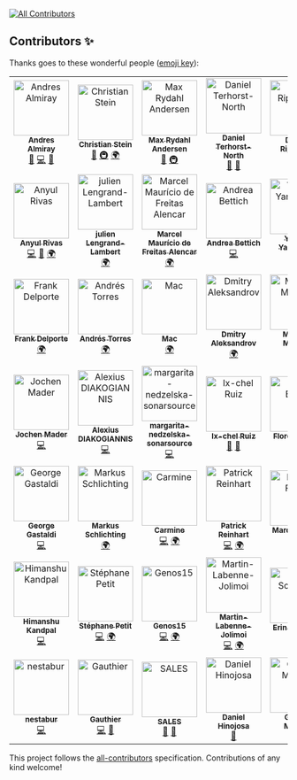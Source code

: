 
<!-- ALL-CONTRIBUTORS-BADGE:START - Do not remove or modify this section -->
[![All Contributors](https://img.shields.io/badge/all_contributors-47-orange.svg?style=flat-square)](#contributors-)
<!-- ALL-CONTRIBUTORS-BADGE:END -->
## Contributors ✨

Thanks goes to these wonderful people ([emoji key](https://allcontributors.org/docs/en/emoji-key)):

<!-- ALL-CONTRIBUTORS-LIST:START - Do not remove or modify this section -->
<!-- prettier-ignore-start -->
<!-- markdownlint-disable -->
<table>
  <tbody>
    <tr>
      <td align="center"><a href="https://andresalmiray.com/"><img src="https://avatars.githubusercontent.com/u/13969?v=4?s=100" width="100px;" alt="Andres Almiray"/><br /><sub><b>Andres Almiray</b></sub></a><br /><a href="#ideas-aalmiray" title="Ideas, Planning, & Feedback">🤔</a> <a href="https://github.com/jreleaser/jreleaser/commits?author=aalmiray" title="Code">💻</a> <a href="#talk-aalmiray" title="Talks">📢</a></td>
      <td align="center"><a href="https://sormuras.github.io"><img src="https://avatars.githubusercontent.com/u/2319838?v=4?s=100" width="100px;" alt="Christian Stein"/><br /><sub><b>Christian Stein</b></sub></a><br /><a href="#ideas-sormuras" title="Ideas, Planning, & Feedback">🤔</a> <a href="#infra-sormuras" title="Infrastructure (Hosting, Build-Tools, etc)">🚇</a> <a href="#translation-sormuras" title="Translation">🌍</a></td>
      <td align="center"><a href="https://xam.dk"><img src="https://avatars.githubusercontent.com/u/54129?v=4?s=100" width="100px;" alt="Max Rydahl Andersen"/><br /><sub><b>Max Rydahl Andersen</b></sub></a><br /><a href="#ideas-maxandersen" title="Ideas, Planning, & Feedback">🤔</a> <a href="#infra-maxandersen" title="Infrastructure (Hosting, Build-Tools, etc)">🚇</a></td>
      <td align="center"><a href="http://dannorth.net"><img src="https://avatars.githubusercontent.com/u/3180?v=4?s=100" width="100px;" alt="Daniel Terhorst-North"/><br /><sub><b>Daniel Terhorst-North</b></sub></a><br /><a href="#ideas-tastapod" title="Ideas, Planning, & Feedback">🤔</a> <a href="https://github.com/jreleaser/jreleaser/commits?author=tastapod" title="Documentation">📖</a></td>
      <td align="center"><a href="https://drippinger.de/"><img src="https://avatars.githubusercontent.com/u/1452505?v=4?s=100" width="100px;" alt="Dennis Rippinger"/><br /><sub><b>Dennis Rippinger</b></sub></a><br /><a href="https://github.com/jreleaser/jreleaser/commits?author=DennisRippinger" title="Code">💻</a></td>
      <td align="center"><a href="https://www.linkedin.com/in/jruaux"><img src="https://avatars.githubusercontent.com/u/1628034?v=4?s=100" width="100px;" alt="Julien Ruaux"/><br /><sub><b>Julien Ruaux</b></sub></a><br /><a href="https://github.com/jreleaser/jreleaser/commits?author=jruaux" title="Code">💻</a></td>
      <td align="center"><a href="https://blog.bmarwell.de/"><img src="https://avatars.githubusercontent.com/u/1413391?v=4?s=100" width="100px;" alt="Benjamin Marwell"/><br /><sub><b>Benjamin Marwell</b></sub></a><br /><a href="https://github.com/jreleaser/jreleaser/commits?author=bmarwell" title="Code">💻</a> <a href="https://github.com/jreleaser/jreleaser/issues?q=author%3Abmarwell" title="Bug reports">🐛</a></td>
    </tr>
    <tr>
      <td align="center"><a href="https://ve.linkedin.com/in/anyulled"><img src="https://avatars.githubusercontent.com/u/100741?v=4?s=100" width="100px;" alt="Anyul Rivas"/><br /><sub><b>Anyul Rivas</b></sub></a><br /><a href="https://github.com/jreleaser/jreleaser/commits?author=anyulled" title="Code">💻</a> <a href="https://github.com/jreleaser/jreleaser/issues?q=author%3Aanyulled" title="Bug reports">🐛</a> <a href="#translation-anyulled" title="Translation">🌍</a></td>
      <td align="center"><a href="http://www.lengrand.fr/"><img src="https://avatars.githubusercontent.com/u/921666?v=4?s=100" width="100px;" alt="julien Lengrand-Lambert"/><br /><sub><b>julien Lengrand-Lambert</b></sub></a><br /><a href="#translation-jlengrand" title="Translation">🌍</a></td>
      <td align="center"><a href="http://twitter.com/marcelmfa"><img src="https://avatars.githubusercontent.com/u/1922887?v=4?s=100" width="100px;" alt="Marcel Maurício de Freitas Alencar"/><br /><sub><b>Marcel Maurício de Freitas Alencar</b></sub></a><br /><a href="#translation-marcelmfa" title="Translation">🌍</a></td>
      <td align="center"><a href="http://www.andreabettich.me"><img src="https://avatars.githubusercontent.com/u/1693858?v=4?s=100" width="100px;" alt="Andrea Bettich"/><br /><sub><b>Andrea Bettich</b></sub></a><br /><a href="https://github.com/jreleaser/jreleaser/commits?author=andreabettich" title="Code">💻</a></td>
      <td align="center"><a href="https://twitter.com/yusuke"><img src="https://avatars.githubusercontent.com/u/74894?v=4?s=100" width="100px;" alt="Yusuke Yamamoto"/><br /><sub><b>Yusuke Yamamoto</b></sub></a><br /><a href="#translation-yusuke" title="Translation">🌍</a></td>
      <td align="center"><a href="https://github.com/scordio"><img src="https://avatars.githubusercontent.com/u/26772046?v=4?s=100" width="100px;" alt="Stefano Cordio"/><br /><sub><b>Stefano Cordio</b></sub></a><br /><a href="#translation-scordio" title="Translation">🌍</a></td>
      <td align="center"><a href="https://rnayabed.github.io/"><img src="https://avatars.githubusercontent.com/u/25760501?v=4?s=100" width="100px;" alt="Debayan Sutradhar"/><br /><sub><b>Debayan Sutradhar</b></sub></a><br /><a href="#translation-rnayabed" title="Translation">🌍</a></td>
    </tr>
    <tr>
      <td align="center"><a href="https://www.webtechie.be"><img src="https://avatars.githubusercontent.com/u/1415873?v=4?s=100" width="100px;" alt="Frank Delporte"/><br /><sub><b>Frank Delporte</b></sub></a><br /><a href="#translation-FDelporte" title="Translation">🌍</a></td>
      <td align="center"><a href="http://atorr.es"><img src="https://avatars.githubusercontent.com/u/674902?v=4?s=100" width="100px;" alt="Andrés Torres"/><br /><sub><b>Andrés Torres</b></sub></a><br /><a href="#translation-torrespro" title="Translation">🌍</a></td>
      <td align="center"><a href="http://m.3wa.com"><img src="https://avatars.githubusercontent.com/u/68015?v=4?s=100" width="100px;" alt="Mac"/><br /><sub><b>Mac</b></sub></a><br /><a href="#translation-wmacgyver" title="Translation">🌍</a></td>
      <td align="center"><a href="http://www.dmitryalexandrov.net"><img src="https://avatars.githubusercontent.com/u/2016949?v=4?s=100" width="100px;" alt="Dmitry Aleksandrov"/><br /><sub><b>Dmitry Aleksandrov</b></sub></a><br /><a href="#translation-dalexandrov" title="Translation">🌍</a></td>
      <td align="center"><a href="https://maarten.mulders.it/"><img src="https://avatars.githubusercontent.com/u/430114?v=4?s=100" width="100px;" alt="Maarten Mulders"/><br /><sub><b>Maarten Mulders</b></sub></a><br /><a href="https://github.com/jreleaser/jreleaser/commits?author=mthmulders" title="Code">💻</a> <a href="https://github.com/jreleaser/jreleaser/issues?q=author%3Amthmulders" title="Bug reports">🐛</a></td>
      <td align="center"><a href="http://michael-simons.eu"><img src="https://avatars.githubusercontent.com/u/526383?v=4?s=100" width="100px;" alt="Michael Simons"/><br /><sub><b>Michael Simons</b></sub></a><br /><a href="https://github.com/jreleaser/jreleaser/issues?q=author%3Amichael-simons" title="Bug reports">🐛</a> <a href="#userTesting-michael-simons" title="User Testing">📓</a></td>
      <td align="center"><a href="https://shblue21.github.io/"><img src="https://avatars.githubusercontent.com/u/25363091?v=4?s=100" width="100px;" alt="shblue21"/><br /><sub><b>shblue21</b></sub></a><br /><a href="#translation-shblue21" title="Translation">🌍</a> <a href="https://github.com/jreleaser/jreleaser/commits?author=shblue21" title="Code">💻</a></td>
    </tr>
    <tr>
      <td align="center"><a href="http://codepitbull.de"><img src="https://avatars.githubusercontent.com/u/1409931?v=4?s=100" width="100px;" alt="Jochen Mader"/><br /><sub><b>Jochen Mader</b></sub></a><br /><a href="https://github.com/jreleaser/jreleaser/commits?author=codepitbull" title="Code">💻</a></td>
      <td align="center"><a href="http://www.jee.gr"><img src="https://avatars.githubusercontent.com/u/20904915?v=4?s=100" width="100px;" alt="Alexius DIAKOGIANNIS"/><br /><sub><b>Alexius DIAKOGIANNIS</b></sub></a><br /><a href="https://github.com/jreleaser/jreleaser/commits?author=diakogiannis" title="Code">💻</a></td>
      <td align="center"><a href="https://github.com/margarita-nedzelska-sonarsource"><img src="https://avatars.githubusercontent.com/u/70522623?v=4?s=100" width="100px;" alt="margarita-nedzelska-sonarsource"/><br /><sub><b>margarita-nedzelska-sonarsource</b></sub></a><br /><a href="https://github.com/jreleaser/jreleaser/commits?author=margarita-nedzelska-sonarsource" title="Code">💻</a></td>
      <td align="center"><a href="https://github.com/ixchelruiz"><img src="https://avatars.githubusercontent.com/u/1284934?v=4?s=100" width="100px;" alt="Ix-chel Ruiz"/><br /><sub><b>Ix-chel Ruiz</b></sub></a><br /><a href="#ideas-ixchelruiz" title="Ideas, Planning, & Feedback">🤔</a> <a href="#talk-ixchelruiz" title="Talks">📢</a></td>
      <td align="center"><a href="https://fbiville.github.io"><img src="https://avatars.githubusercontent.com/u/445792?v=4?s=100" width="100px;" alt="Florent Biville"/><br /><sub><b>Florent Biville</b></sub></a><br /><a href="#ideas-fbiville" title="Ideas, Planning, & Feedback">🤔</a></td>
      <td align="center"><a href="https://lesincroyableslivres.fr/"><img src="https://avatars.githubusercontent.com/u/1279749?v=4?s=100" width="100px;" alt="Guillaume Smet"/><br /><sub><b>Guillaume Smet</b></sub></a><br /><a href="https://github.com/jreleaser/jreleaser/commits?author=gsmet" title="Code">💻</a> <a href="https://github.com/jreleaser/jreleaser/issues?q=author%3Agsmet" title="Bug reports">🐛</a></td>
      <td align="center"><a href="https://github.com/aidenzzz"><img src="https://avatars.githubusercontent.com/u/8568425?v=4?s=100" width="100px;" alt="Aiden Turner"/><br /><sub><b>Aiden Turner</b></sub></a><br /><a href="https://github.com/jreleaser/jreleaser/commits?author=aidenzzz" title="Code">💻</a></td>
    </tr>
    <tr>
      <td align="center"><a href="http://gastaldi.wordpress.com"><img src="https://avatars.githubusercontent.com/u/54133?v=4?s=100" width="100px;" alt="George Gastaldi"/><br /><sub><b>George Gastaldi</b></sub></a><br /><a href="https://github.com/jreleaser/jreleaser/commits?author=gastaldi" title="Code">💻</a></td>
      <td align="center"><a href="http://www.mynethome.de"><img src="https://avatars.githubusercontent.com/u/37251?v=4?s=100" width="100px;" alt="Markus Schlichting"/><br /><sub><b>Markus Schlichting</b></sub></a><br /><a href="#translation-madmas" title="Translation">🌍</a></td>
      <td align="center"><a href="https://github.com/TCarmine"><img src="https://avatars.githubusercontent.com/u/13622527?v=4?s=100" width="100px;" alt="Carmine"/><br /><sub><b>Carmine</b></sub></a><br /><a href="https://github.com/jreleaser/jreleaser/commits?author=TCarmine" title="Code">💻</a> <a href="#translation-TCarmine" title="Translation">🌍</a></td>
      <td align="center"><a href="https://www.reini.net"><img src="https://avatars.githubusercontent.com/u/4694567?v=4?s=100" width="100px;" alt="Patrick Reinhart"/><br /><sub><b>Patrick Reinhart</b></sub></a><br /><a href="https://github.com/jreleaser/jreleaser/commits?author=reinhapa" title="Code">💻</a> <a href="#translation-reinhapa" title="Translation">🌍</a></td>
      <td align="center"><a href="https://fihlon.swiss/"><img src="https://avatars.githubusercontent.com/u/1254039?v=4?s=100" width="100px;" alt="Marcus Fihlon"/><br /><sub><b>Marcus Fihlon</b></sub></a><br /><a href="https://github.com/jreleaser/jreleaser/commits?author=McPringle" title="Code">💻</a></td>
      <td align="center"><a href="https://github.com/Sironheart"><img src="https://avatars.githubusercontent.com/u/13799656?v=4?s=100" width="100px;" alt="Steffen Beisenherz"/><br /><sub><b>Steffen Beisenherz</b></sub></a><br /><a href="https://github.com/jreleaser/jreleaser/commits?author=Sironheart" title="Code">💻</a></td>
      <td align="center"><a href="https://github.com/roulpriya"><img src="https://avatars.githubusercontent.com/u/75459506?v=4?s=100" width="100px;" alt="Priyambada Roul"/><br /><sub><b>Priyambada Roul</b></sub></a><br /><a href="https://github.com/jreleaser/jreleaser/commits?author=roulpriya" title="Code">💻</a></td>
    </tr>
    <tr>
      <td align="center"><a href="https://github.com/himanshukandpal-28"><img src="https://avatars.githubusercontent.com/u/110757485?v=4?s=100" width="100px;" alt="Himanshu Kandpal"/><br /><sub><b>Himanshu Kandpal</b></sub></a><br /><a href="https://github.com/jreleaser/jreleaser/commits?author=himanshukandpal-28" title="Code">💻</a></td>
      <td align="center"><a href="https://github.com/s-petit"><img src="https://avatars.githubusercontent.com/u/6479783?v=4?s=100" width="100px;" alt="Stéphane Petit"/><br /><sub><b>Stéphane Petit</b></sub></a><br /><a href="https://github.com/jreleaser/jreleaser/commits?author=s-petit" title="Code">💻</a> <a href="#translation-s-petit" title="Translation">🌍</a></td>
      <td align="center"><a href="https://github.com/Genos15"><img src="https://avatars.githubusercontent.com/u/47024769?v=4?s=100" width="100px;" alt="Genos15"/><br /><sub><b>Genos15</b></sub></a><br /><a href="https://github.com/jreleaser/jreleaser/commits?author=Genos15" title="Code">💻</a> <a href="#translation-Genos15" title="Translation">🌍</a></td>
      <td align="center"><a href="https://github.com/Martin-Labenne-Jolimoi"><img src="https://avatars.githubusercontent.com/u/113339619?v=4?s=100" width="100px;" alt="Martin-Labenne-Jolimoi"/><br /><sub><b>Martin-Labenne-Jolimoi</b></sub></a><br /><a href="https://github.com/jreleaser/jreleaser/commits?author=Martin-Labenne-Jolimoi" title="Code">💻</a> <a href="#translation-Martin-Labenne-Jolimoi" title="Translation">🌍</a></td>
      <td align="center"><a href="https://www.ebullient.dev"><img src="https://avatars.githubusercontent.com/u/808713?v=4?s=100" width="100px;" alt="Erin Schnabel"/><br /><sub><b>Erin Schnabel</b></sub></a><br /><a href="#ideas-ebullient" title="Ideas, Planning, & Feedback">🤔</a> <a href="https://github.com/jreleaser/jreleaser/issues?q=author%3Aebullient" title="Bug reports">🐛</a></td>
      <td align="center"><a href="https://blog.bdemers.io"><img src="https://avatars.githubusercontent.com/u/99954?v=4?s=100" width="100px;" alt="Brian Demers"/><br /><sub><b>Brian Demers</b></sub></a><br /><a href="https://github.com/jreleaser/jreleaser/commits?author=bdemers" title="Code">💻</a></td>
      <td align="center"><a href="https://github.com/gema1405"><img src="https://avatars.githubusercontent.com/u/6089609?v=4?s=100" width="100px;" alt="gema1405"/><br /><sub><b>gema1405</b></sub></a><br /><a href="https://github.com/jreleaser/jreleaser/commits?author=gema1405" title="Code">💻</a></td>
    </tr>
    <tr>
      <td align="center"><a href="https://github.com/nestabur"><img src="https://avatars.githubusercontent.com/u/6052881?v=4?s=100" width="100px;" alt="nestabur"/><br /><sub><b>nestabur</b></sub></a><br /><a href="https://github.com/jreleaser/jreleaser/commits?author=nestabur" title="Code">💻</a></td>
      <td align="center"><a href="https://github.com/gotson"><img src="https://avatars.githubusercontent.com/u/2139133?v=4?s=100" width="100px;" alt="Gauthier"/><br /><sub><b>Gauthier</b></sub></a><br /><a href="https://github.com/jreleaser/jreleaser/commits?author=gotson" title="Code">💻</a> <a href="https://github.com/jreleaser/jreleaser/issues?q=author%3Agotson" title="Bug reports">🐛</a></td>
      <td align="center"><a href="https://www.linkedin.com/in/adrien-sales/"><img src="https://avatars.githubusercontent.com/u/5235127?v=4?s=100" width="100px;" alt="SALES"/><br /><sub><b>SALES</b></sub></a><br /><a href="#ideas-adriens" title="Ideas, Planning, & Feedback">🤔</a> <a href="#promotion-adriens" title="Promotion">📣</a></td>
      <td align="center"><a href="http://www.evolutionnext.com"><img src="https://avatars.githubusercontent.com/u/410757?v=4?s=100" width="100px;" alt="Daniel Hinojosa"/><br /><sub><b>Daniel Hinojosa</b></sub></a><br /><a href="#talk-dhinojosa" title="Talks">📢</a></td>
      <td align="center"><a href="https://www.morling.dev/"><img src="https://avatars.githubusercontent.com/u/28612?v=4?s=100" width="100px;" alt="Gunnar Morling"/><br /><sub><b>Gunnar Morling</b></sub></a><br /><a href="https://github.com/jreleaser/jreleaser/issues?q=author%3Agunnarmorling" title="Bug reports">🐛</a> <a href="#userTesting-gunnarmorling" title="User Testing">📓</a></td>
    </tr>
  </tbody>
</table>

<!-- markdownlint-restore -->
<!-- prettier-ignore-end -->

<!-- ALL-CONTRIBUTORS-LIST:END -->

This project follows the [all-contributors](https://github.com/all-contributors/all-contributors) specification. Contributions of any kind welcome!
